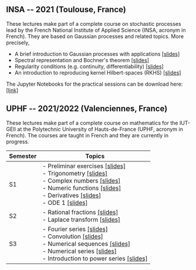 ## INSA -- 2021 (Toulouse, France)

These lectures make part of a complete course on stochastic processes lead by the French National Institute of Applied Science (INSA, acronym in French).
They are based on Gaussian processes and related topics. More precisely,

- A brief introduction to Gaussian processes with applications [[slides]](https://github.com/anfelopera/anfelopera.github.io/raw/master/teaching/INSA_GPs/slidesINSA_intro_online.pdf)
- Spectral representation and Bochner's theorem [[slides]](https://github.com/anfelopera/anfelopera.github.io/raw/master/teaching/INSA_GPs/slidesINSA_spectral_online.pdf)
- Regularity conditions (e.g. continuity, differentiability) [[slides]](https://github.com/anfelopera/anfelopera.github.io/raw/master/teaching/INSA_GPs/slidesINSA_regularity_online.pdf)
- An introduction to reproducing kernel Hilbert-spaces (RKHS) [[slides]](https://github.com/anfelopera/anfelopera.github.io/raw/master/teaching/INSA_GPs/slidesINSA_RKHS_online.pdf)

The Jupyter Notebooks for the practical sessions can be download here:
[[link]](https://github.com/anfelopera/anfelopera.github.io/raw/master/teaching/INSA_GPs/labs)

## UPHF -- 2021/2022 (Valenciennes, France)

These lectures make part of a complete course on mathematics for the IUT-GEII at the Polytechnic University of Hauts-de-France (UPHF, acronym in French).
The courses are taught in French and they are currently in progress.

| Semester | Topics |
|----|----|
| S1 | - Preliminar exercises [[slides]](https://github.com/anfelopera/anfelopera.github.io/raw/master/teaching/UPHF_Maths/S1/CM/S0_mise_a_niveau.pdf) <br/> - Trigonometry [[slides]](https://github.com/anfelopera/anfelopera.github.io/raw/master/teaching/UPHF_Maths/S1/CM/S1_trigonometrie.pdf) <br/>  - Complex numbers [[slides]](https://github.com/anfelopera/anfelopera.github.io/raw/master/teaching/UPHF_Maths/S1/CM/S2_complexes.pdf) <br/> - Numeric functions [[slides]](https://github.com/anfelopera/anfelopera.github.io/raw/master/teaching/UPHF_Maths/S1/CM/S3_fonctions.pdf) <br/> - Derivatives [[slides]](https://github.com/anfelopera/anfelopera.github.io/raw/master/teaching/UPHF_Maths/S1/CM/S3_derivee.pdf) <br/> - ODE 1 [[slides]](https://github.com/anfelopera/anfelopera.github.io/raw/master/teaching/UPHF_Maths/S1/CM/S3_ODE1.pdf) |
| S2 | - Rational fractions [[slides]](https://github.com/anfelopera/anfelopera.github.io/raw/master/teaching/UPHF_Maths/S2/CM/S2_frac_rationnelles.pdf) <br/> - Laplace transform [[slides]](https://github.com/anfelopera/anfelopera.github.io/raw/master/teaching/UPHF_Maths/S2/CM/S6_Laplace.pdf) |
| S3 | - Fourier series [[slides]](https://github.com/anfelopera/anfelopera.github.io/raw/master/teaching/UPHF_Maths/S3/CM/S1_Fourier.pdf)  <br/> - Convolution [[slides]](https://github.com/anfelopera/anfelopera.github.io/raw/master/teaching/UPHF_Maths/S3/CM/S2_convolution.pdf) <br/> - Numerical sequences [[slides]](https://github.com/anfelopera/anfelopera.github.io/raw/master/teaching/UPHF_Maths/S3/CM/S3_suites.pdf) <br/> - Numerical series [[slides]](https://github.com/anfelopera/anfelopera.github.io/raw/master/teaching/UPHF_Maths/S3/CM/S4_series_num.pdf) <br/> - Introduction to power series [[slides]](https://github.com/anfelopera/anfelopera.github.io/raw/master/teaching/UPHF_Maths/S3/CM/S4_series_entieres.pdf)|
